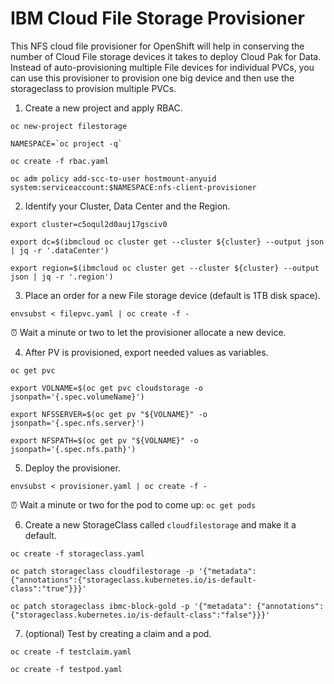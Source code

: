 # IBM Cloud File Storage Provisioner

This NFS cloud file provisioner for OpenShift will help in conserving the number of Cloud File storage devices it takes to deploy Cloud Pak for Data. Instead of auto-provisioning multiple File devices for individual PVCs, you can use this provisioner to provision one big device and then use the storageclass to provision multiple PVCs.

1. Create a new project and apply RBAC.
```shell
oc new-project filestorage
```
```shell
NAMESPACE=`oc project -q`
```
```shell
oc create -f rbac.yaml
```
```shell
oc adm policy add-scc-to-user hostmount-anyuid system:serviceaccount:$NAMESPACE:nfs-client-provisioner
```

2. Identify your Cluster, Data Center and the Region.
```shell
export cluster=c5oqul2d0auj17gsciv0
```
```shell
export dc=$(ibmcloud oc cluster get --cluster ${cluster} --output json | jq -r '.dataCenter')
```
```shell
export region=$(ibmcloud oc cluster get --cluster ${cluster} --output json | jq -r '.region')
```

3. Place an order for a new File storage device (default is 1TB disk space).
```shell
envsubst < filepvc.yaml | oc create -f -
```

⏰ Wait a minute or two to let the provisioner allocate a new device.

4. After PV is provisioned, export needed values as variables.
```shell
oc get pvc
```
```shell
export VOLNAME=$(oc get pvc cloudstorage -o jsonpath='{.spec.volumeName}')
```
```shell
export NFSSERVER=$(oc get pv "${VOLNAME}" -o jsonpath='{.spec.nfs.server}')
```
```shell
export NFSPATH=$(oc get pv "${VOLNAME}" -o jsonpath='{.spec.nfs.path}')
```

5. Deploy the provisioner.
```shell
envsubst < provisioner.yaml | oc create -f -
```

⏰ Wait a minute or two for the pod to come up: `oc get pods`

6. Create a new StorageClass called `cloudfilestorage` and make it a default.
```shell
oc create -f storageclass.yaml
```
```shell
oc patch storageclass cloudfilestorage -p '{"metadata": {"annotations":{"storageclass.kubernetes.io/is-default-class":"true"}}}'
```
```shell
oc patch storageclass ibmc-block-gold -p '{"metadata": {"annotations":{"storageclass.kubernetes.io/is-default-class":"false"}}}'
```

7. (optional) Test by creating a claim and a pod.
```shell
oc create -f testclaim.yaml
```
```shell
oc create -f testpod.yaml
```





